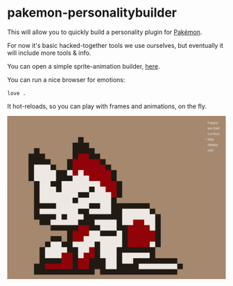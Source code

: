 # pakemon-personalitybuilder

This will allow you to quickly build a personality plugin for [Pakémon](https://github.com/notnullgames//pakemon).

For now it's basic hacked-together tools we use ourselves, but eventually it will include more tools & info.

You can open a simple sprite-animation builder, [here](https://notnullgames.github.io/pakemon-personalitybuilder/).

You can run a nice browser for emotions:

```
love .
```

It hot-reloads, so you can play with frames and animations, on the fly.

![screen](./screen.gif)